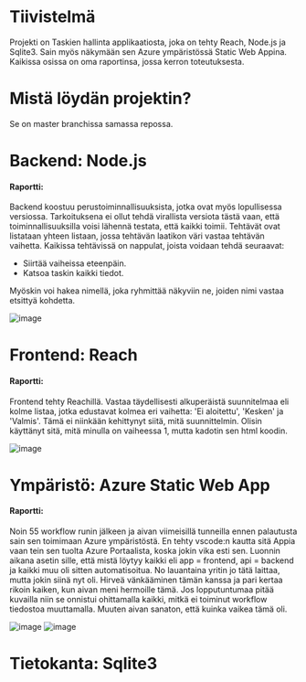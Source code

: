 # Tiivistelmä
Projekti on Taskien hallinta applikaatiosta, joka on tehty Reach, Node.js ja Sqlite3. Sain myös näkymään sen Azure ympäristössä Static Web Appina. Kaikissa osissa on oma raportinsa, jossa kerron toteutuksesta.

# Mistä löydän projektin?
Se on master branchissa samassa repossa.


# Backend: Node.js

#### Raportti:
Backend koostuu perustoiminnallisuuksista, jotka ovat myös lopullisessa versiossa. 
Tarkoituksena ei ollut tehdä virallista versiota tästä vaan, että toiminnallisuuksilla voisi lähennä testata, että kaikki toimii.
Tehtävät ovat listataan yhteen listaan, jossa tehtävän laatikon väri vastaa tehtävän vaihetta.
Kaikissa tehtävissä on nappulat, joista voidaan tehdä seuraavat:
- Siirtää vaiheissa eteenpäin.
- Katsoa taskin kaikki tiedot.

Myöskin voi hakea nimellä, joka ryhmittää näkyviin ne, joiden nimi vastaa etsittyä kohdetta.

![image](https://github.com/user-attachments/assets/11d158f5-b808-4a00-900c-1617f2a33336)

# Frontend: Reach

#### Raportti:
Frontend tehty Reachillä. Vastaa täydellisesti alkuperäistä suunnitelmaa eli kolme listaa, jotka edustavat kolmea eri vaihetta: 'Ei aloitettu', 'Kesken' ja 'Valmis'. Tämä ei niinkään kehittynyt siitä, mitä suunnittelmin. Olisin käyttänyt sitä, mitä minulla on vaiheessa 1, mutta kadotin sen html koodin.

![image](https://github.com/user-attachments/assets/c4243373-9e87-4ebc-b7c4-3dee33615f1b)

# Ympäristö: Azure Static Web App

#### Raportti:
Noin 55 workflow runin jälkeen ja aivan viimeisillä tunneilla ennen palautusta sain sen toimimaan Azure ympäristöstä. En tehty vscode:n kautta sitä Appia vaan tein sen tuolta Azure Portaalista, koska jokin vika esti sen. Luonnin aikana asetin sille, että mistä löytyy kaikki eli app = frontend, api = backend ja kaikki muu oli sitten automatisoitua. No lauantaina yritin jo tätä laittaa, mutta jokin siinä nyt oli. Hirveä vänkääminen tämän kanssa ja pari kertaa rikoin kaiken, kun aivan meni hermoille tämä. Jos lopputuntumaa pitää kuvailla niin se onnistui ohittamalla kaikki, mitkä ei toiminut workflow tiedostoa muuttamalla. Muuten aivan sanaton, että kuinka vaikea tämä oli.

![image](https://github.com/user-attachments/assets/b19e48fc-76bf-472b-a176-09f08e3f486e)
![image](https://github.com/user-attachments/assets/1c7d6822-a6fd-431e-aba1-af5aaaf1c201)


# Tietokanta: Sqlite3


